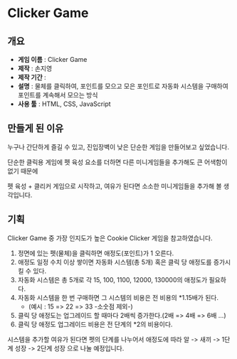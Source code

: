 # Clicker Game
## 개요
  + **게임 이름** : Clicker Game
  + **제작** : 손지영
  + **제작 기간** :
  + **설명** : 물체를 클릭하여, 포인트를 모으고 모은 포인트로 자동화 시스템을 구매하여 포인트를 계속해서 모으는 방식
  + **사용 툴** : HTML, CSS, JavaScript
## 만들게 된 이유
  누구나 간단하게 즐길 수 있고, 진입장벽이 낮은 단순한 게임을 만들어보고 싶었습니다.
  
  단순한 클릭용 게임에 펫 육성 요소를 더하면 다른 미니게임들을 추가해도 큰 어색함이 없기 때문에

  펫 육성 + 클리커 게임으로 시작하고, 여유가 된다면 소소한 미니게임들을 추가해 볼 생각입니다.
## 기획
  Clicker Game 중 가장 인지도가 높은 Cookie Clicker 게임을 참고하였습니다.
  
  1. 정면에 있는 펫(물체)을 클릭하면 애정도(포인트)가 1 오른다.
  2. 애정도 일정 수치 이상 쌓이면 자동화 시스템(총 5개) 혹은 클릭 당 애정도를 증가시킬 수 있다.
  3. 자동화 시스템은 총 5개로 각 15, 100, 1100, 12000, 130000의 애정도가 필요하다.
  4. 자동화 시스템을 한 번 구매하면 그 시스템의 비용은 전 비용의 *1.15배가 된다.
       + (예시 : 15 => 22 => 33 -소숫점 제외-)
  5. 클릭 당 애정도는 업그레이드 할 때마다 2배씩 증가한다.(2배 => 4배 => 6배 ...)
  6. 클릭 당 애정도 업그레이드 비용은 전 단계의 *2의 비용이다.

  시스템을 추가할 여유가 된다면 펫의 단계를 나누어서 애정도에 따라 알 -> 새끼 -> 1단계 성장 -> 2단계 성장 으로 나눌 예정입니다. 
  
